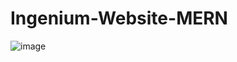 # Ingenium-Website-MERN
![image](https://user-images.githubusercontent.com/62868878/118394347-c51c9600-b661-11eb-95ef-43ae02e09ff7.png)
